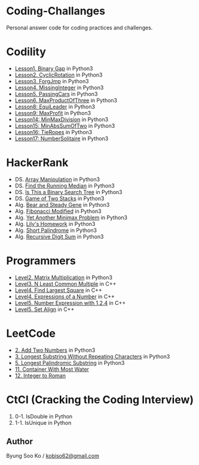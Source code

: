 Coding-Challanges
=================
Personal answer code for coding practices and challenges.

# Codility
- [Lesson1. Binary Gap](https://codility.com/programmers/lessons/1-iterations/binary_gap/start/) in Python3
- [Lesson2. CyclicRotation](https://codility.com/programmers/lessons/2-arrays/cyclic_rotation/start/) in Python3
- [Lesson3. ForgJmp](https://codility.com/programmers/lessons/3-time_complexity/frog_jmp/start/) in Python3
- [Lesson4. MissingInteger](https://codility.com/programmers/lessons/4-counting_elements/missing_integer/start/) in Python3
- [Lesson5. PassingCars](https://codility.com/programmers/lessons/5-prefix_sums/passing_cars/start/) in Python3
- [Lesson6. MaxProductOfThree](https://app.codility.com/programmers/lessons/6-sorting/max_product_of_three/start/) in Python3
- [Lesson8: EquiLeader](https://app.codility.com/programmers/lessons/8-leader/equi_leader/start/) in Python3
- [Lesson9: MaxProfit](https://app.codility.com/programmers/lessons/9-maximum_slice_problem/max_profit/) in Python3
- [Lesson14: MinMaxDivision](https://app.codility.com/programmers/lessons/14-binary_search_algorithm/min_max_division/) in Python3
- [Lesson15: MinAbsSumOfTwo](https://app.codility.com/programmers/lessons/15-caterpillar_method/min_abs_sum_of_two/start/) in Python3
- [Lesson16: TieRopes](https://app.codility.com/programmers/lessons/16-greedy_algorithms/tie_ropes/) in Python3
- [Lesson17: NumberSolitaire](https://app.codility.com/programmers/lessons/17-dynamic_programming/number_solitaire/) in Python3

# HackerRank
- DS. [Array Manipulation](https://www.hackerrank.com/challenges/crush/problem) in Python3
- DS. [Find the Running Median](https://www.hackerrank.com/challenges/find-the-running-median/problem) in Python3
- DS. [Is This a Binary Search Tree](https://www.hackerrank.com/challenges/is-binary-search-tree/problem) in Python3
- DS. [Game of Two Stacks](https://www.hackerrank.com/challenges/game-of-two-stacks/problem) in Python3
- Alg. [Bear and Steady Gene](https://www.hackerrank.com/challenges/bear-and-steady-gene/problem) in Python3
- Alg. [Fibonacci Modified](https://www.hackerrank.com/challenges/fibonacci-modified/problem) in Python3
- Alg. [Yet Another Minimax Problem](https://www.hackerrank.com/challenges/yet-another-minimax-problem/problem) in Python3
- Alg. [Lily's Homework](https://www.hackerrank.com/challenges/lilys-homework/problem) in Python3
- Alg. [Short Palindrome](https://www.hackerrank.com/challenges/short-palindrome/problem) in Python3
- Alg. [Recursive Digit Sum](https://www.hackerrank.com/challenges/recursive-digit-sum/problem) in Python3

# Programmers
- [Level2. Matrix Multiplication](https://programmers.co.kr/learn/challenge_codes/140) in Python3
- [Level3. N Least Common Multiple](https://programmers.co.kr/learn/challenge_codes/152) in C++
- [Level4. Find Largest Square](https://programmers.co.kr/learn/challenge_codes/187) in C++
- [Level4. Expressions of a Number](https://programmers.co.kr/learn/challenge_codes/156) in C++
- [Level5. Number Expression with 1,2,4](https://programmers.co.kr/learn/challenge_codes/158) in C++
- [Level5. Set Align](https://programmers.co.kr/learn/challenge_codes/159) in C++

# LeetCode
- [2. Add Two Numbers](https://leetcode.com/problems/add-two-numbers/) in Python3
- [3. Longest Substring Without Repeating Characters](https://leetcode.com/problems/longest-substring-without-repeating-characters/) in Python3
- [5. Longest Palindromic Substring](https://leetcode.com/problems/longest-palindromic-substring/) in Python3
- [11. Container With Most Water](https://leetcode.com/problems/container-with-most-water/)
- [12. Integer to Roman](https://leetcode.com/problems/integer-to-roman/)

# CtCI (Cracking the Coding Interview)
1. 0-1. IsDouble in Python
2. 1-1. IsUnique in Python

## Author
Byung Soo Ko / kobiso62@gmail.com
